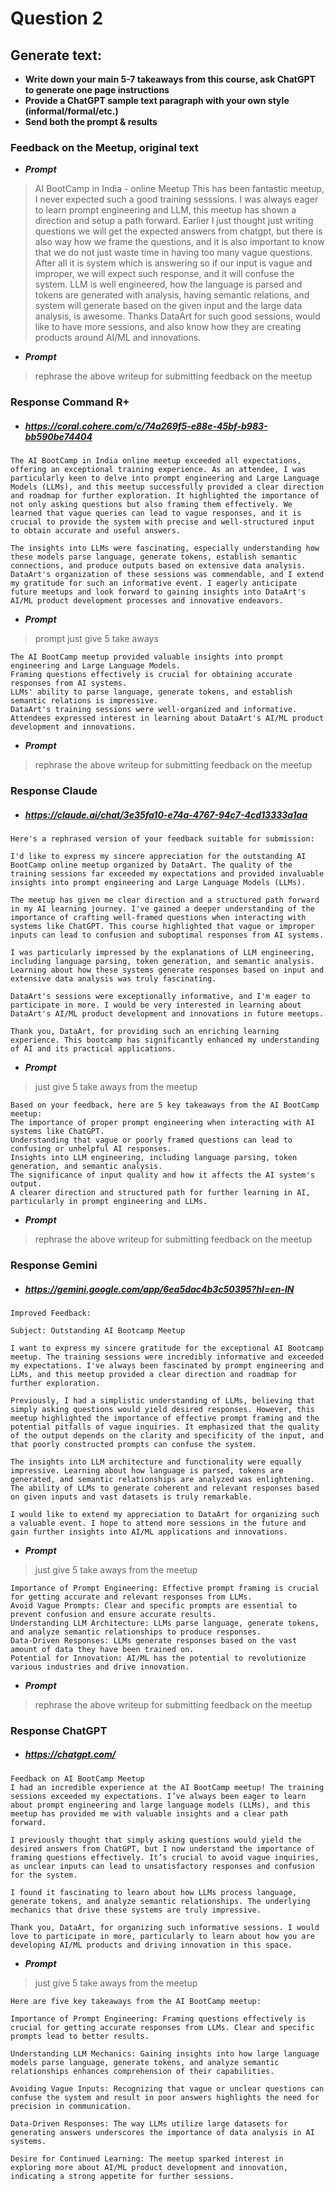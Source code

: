 # Question 2
## Generate text:
* **Write down your main 5-7 takeaways from this course, ask ChatGPT to generate one page instructions**
* **Provide a ChatGPT sample text paragraph with your own style (informal/formal/etc.)**
* **Send both the prompt & results**

### Feedback on the Meetup, original text

* ***Prompt***

> AI BootCamp in India - online Meetup
This has been fantastic meetup, I never expected such a good training sesssions. I was always eager to learn prompt engineering and LLM, this meetup has shown a direction and setup a path forward. Earlier I just thought just writing 	questions we will get the expected answers from chatgpt, but there is also way how we frame the questions, and it is also important to know that we do not just waste time in having too many vague questions. After all it is system which is answering so if our input is vague and improper, we will expect such response, and it will confuse the system.
LLM is well engineered, how the language is parsed and tokens are generated with analysis, having semantic relations, and system will generate based on the given input and the large data analysis, is awesome.
Thanks DataArt for such good sessions, would like to have more sessions, and also know how they are creating products around AI/ML and innovations.

* ***Prompt***

> rephrase the above writeup for submitting feedback on the meetup

### Response Command R+ 
* ##### **https://coral.cohere.com/c/74a269f5-e88e-45bf-b983-bb590be74404**

```
The AI BootCamp in India online meetup exceeded all expectations, offering an exceptional training experience. As an attendee, I was particularly keen to delve into prompt engineering and Large Language Models (LLMs), and this meetup successfully provided a clear direction and roadmap for further exploration. It highlighted the importance of not only asking questions but also framing them effectively. We learned that vague queries can lead to vague responses, and it is crucial to provide the system with precise and well-structured input to obtain accurate and useful answers.

The insights into LLMs were fascinating, especially understanding how these models parse language, generate tokens, establish semantic connections, and produce outputs based on extensive data analysis. DataArt's organization of these sessions was commendable, and I extend my gratitude for such an informative event. I eagerly anticipate future meetups and look forward to gaining insights into DataArt's AI/ML product development processes and innovative endeavors.
```
* ***Prompt***
> prompt just give 5 take aways

```
The AI BootCamp meetup provided valuable insights into prompt engineering and Large Language Models.
Framing questions effectively is crucial for obtaining accurate responses from AI systems.
LLMs' ability to parse language, generate tokens, and establish semantic relations is impressive.
DataArt's training sessions were well-organized and informative.
Attendees expressed interest in learning about DataArt's AI/ML product development and innovations.
```
* ***Prompt***

> rephrase the above writeup for submitting feedback on the meetup

### Response Claude 
* ##### **https://claude.ai/chat/3e35fa10-e74a-4767-94c7-4cd13333a1aa** 
```
Here's a rephrased version of your feedback suitable for submission:

I'd like to express my sincere appreciation for the outstanding AI BootCamp online meetup organized by DataArt. The quality of the training sessions far exceeded my expectations and provided invaluable insights into prompt engineering and Large Language Models (LLMs).

The meetup has given me clear direction and a structured path forward in my AI learning journey. I've gained a deeper understanding of the importance of crafting well-framed questions when interacting with systems like ChatGPT. This course highlighted that vague or improper inputs can lead to confusion and suboptimal responses from AI systems.

I was particularly impressed by the explanations of LLM engineering, including language parsing, token generation, and semantic analysis. Learning about how these systems generate responses based on input and extensive data analysis was truly fascinating.

DataArt's sessions were exceptionally informative, and I'm eager to participate in more. I would be very interested in learning about DataArt's AI/ML product development and innovations in future meetups.

Thank you, DataArt, for providing such an enriching learning experience. This bootcamp has significantly enhanced my understanding of AI and its practical applications.
```
* ***Prompt***
> just give 5 take aways from the meetup

```
Based on your feedback, here are 5 key takeaways from the AI BootCamp meetup:
The importance of proper prompt engineering when interacting with AI systems like ChatGPT.
Understanding that vague or poorly framed questions can lead to confusing or unhelpful AI responses.
Insights into LLM engineering, including language parsing, token generation, and semantic analysis.
The significance of input quality and how it affects the AI system's output.
A clearer direction and structured path for further learning in AI, particularly in prompt engineering and LLMs.
```

* ***Prompt***
> rephrase the above writeup for submitting feedback on the meetup

### Response Gemini 
* ##### **https://gemini.google.com/app/6ea5dac4b3c50395?hl=en-IN**
```
Improved Feedback:

Subject: Outstanding AI Bootcamp Meetup

I want to express my sincere gratitude for the exceptional AI Bootcamp meetup. The training sessions were incredibly informative and exceeded my expectations. I've always been fascinated by prompt engineering and LLMs, and this meetup provided a clear direction and roadmap for further exploration.

Previously, I had a simplistic understanding of LLMs, believing that simply asking questions would yield desired responses. However, this meetup highlighted the importance of effective prompt framing and the potential pitfalls of vague inquiries. It emphasized that the quality of the output depends on the clarity and specificity of the input, and that poorly constructed prompts can confuse the system.

The insights into LLM architecture and functionality were equally impressive. Learning about how language is parsed, tokens are generated, and semantic relationships are analyzed was enlightening. The ability of LLMs to generate coherent and relevant responses based on given inputs and vast datasets is truly remarkable.

I would like to extend my appreciation to DataArt for organizing such a valuable event. I hope to attend more sessions in the future and gain further insights into AI/ML applications and innovations.
```

* ***Prompt***
> just give 5 take aways from the meetup
```
Importance of Prompt Engineering: Effective prompt framing is crucial for getting accurate and relevant responses from LLMs.
Avoid Vague Prompts: Clear and specific prompts are essential to prevent confusion and ensure accurate results.
Understanding LLM Architecture: LLMs parse language, generate tokens, and analyze semantic relationships to produce responses.
Data-Driven Responses: LLMs generate responses based on the vast amount of data they have been trained on.
Potential for Innovation: AI/ML has the potential to revolutionize various industries and drive innovation.
```
* ***Prompt***

> rephrase the above writeup for submitting feedback on the meetup

### Response ChatGPT 
* ##### **https://chatgpt.com/**

```
Feedback on AI BootCamp Meetup
I had an incredible experience at the AI BootCamp meetup! The training sessions exceeded my expectations. I’ve always been eager to learn about prompt engineering and large language models (LLMs), and this meetup has provided me with valuable insights and a clear path forward.

I previously thought that simply asking questions would yield the desired answers from ChatGPT, but I now understand the importance of framing questions effectively. It’s crucial to avoid vague inquiries, as unclear inputs can lead to unsatisfactory responses and confusion for the system.

I found it fascinating to learn about how LLMs process language, generate tokens, and analyze semantic relationships. The underlying mechanics that drive these systems are truly impressive.

Thank you, DataArt, for organizing such informative sessions. I would love to participate in more, particularly to learn about how you are developing AI/ML products and driving innovation in this space.
```

* ***Prompt***
> just give 5 take aways from the meetup

```
Here are five key takeaways from the AI BootCamp meetup:

Importance of Prompt Engineering: Framing questions effectively is crucial for getting accurate responses from LLMs. Clear and specific prompts lead to better results.

Understanding LLM Mechanics: Gaining insights into how large language models parse language, generate tokens, and analyze semantic relationships enhances comprehension of their capabilities.

Avoiding Vague Inputs: Recognizing that vague or unclear questions can confuse the system and result in poor answers highlights the need for precision in communication.

Data-Driven Responses: The way LLMs utilize large datasets for generating answers underscores the importance of data analysis in AI systems.

Desire for Continued Learning: The meetup sparked interest in exploring more about AI/ML product development and innovation, indicating a strong appetite for further sessions.
```